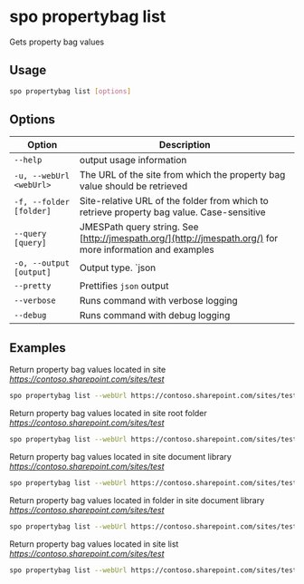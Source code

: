 # spo propertybag list

Gets property bag values

## Usage

```sh
spo propertybag list [options]
```

## Options

Option|Description
------|-----------
`--help`|output usage information
`-u, --webUrl <webUrl>`|The URL of the site from which the property bag value should be retrieved
`-f, --folder [folder]`|Site-relative URL of the folder from which to retrieve property bag value. Case-sensitive
`--query [query]`|JMESPath query string. See [http://jmespath.org/](http://jmespath.org/) for more information and examples
`-o, --output [output]`|Output type. `json|text`. Default `text`
`--pretty`|Prettifies `json` output
`--verbose`|Runs command with verbose logging
`--debug`|Runs command with debug logging

## Examples

Return property bag values located in site _https://contoso.sharepoint.com/sites/test_

```sh
spo propertybag list --webUrl https://contoso.sharepoint.com/sites/test
```

Return property bag values located in site root folder _https://contoso.sharepoint.com/sites/test_

```sh
spo propertybag list --webUrl https://contoso.sharepoint.com/sites/test --folder /
```

Return property bag values located in site document library _https://contoso.sharepoint.com/sites/test_

```sh
spo propertybag list --webUrl https://contoso.sharepoint.com/sites/test --folder '/Shared Documents'
```

Return property bag values located in folder in site document library _https://contoso.sharepoint.com/sites/test_

```sh
spo propertybag list --webUrl https://contoso.sharepoint.com/sites/test --folder '/Shared Documents/MyFolder'
```

Return property bag values located in site list _https://contoso.sharepoint.com/sites/test_

```sh
spo propertybag list --webUrl https://contoso.sharepoint.com/sites/test --folder /Lists/MyList
```